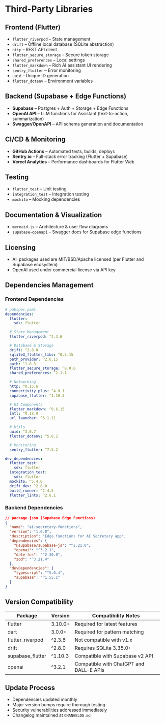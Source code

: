 # Third-Party Libraries

## Frontend (Flutter)
- `flutter_riverpod` – State management
- `drift` – Offline local database (SQLite abstraction)
- `http` – REST API client
- `flutter_secure_storage` – Secure token storage
- `shared_preferences` – Local settings
- `flutter_markdown` – Rich AI assistant UI rendering
- `sentry_flutter` – Error monitoring
- `uuid` – Unique ID generation
- `flutter_dotenv` – Environment variables

## Backend (Supabase + Edge Functions)
- **Supabase** – Postgres + Auth + Storage + Edge Functions
- **OpenAI API** – LLM functions for Assistant (text-to-action, summarization)
- **Swagger/OpenAPI** – API schema generation and documentation

## CI/CD & Monitoring
- **GitHub Actions** – Automated tests, builds, deploys
- **Sentry.io** – Full-stack error tracking (Flutter + Supabase)
- **Vercel Analytics** – Performance dashboards for Flutter Web

## Testing
- `flutter_test` – Unit testing
- `integration_test` – Integration testing
- `mockito` – Mocking dependencies

## Documentation & Visualization
- `mermaid.js` – Architecture & user flow diagrams
- `supabase-openapi` – Swagger docs for Supabase edge functions

## Licensing
- All packages used are MIT/BSD/Apache licensed (per Flutter and Supabase ecosystem)
- OpenAI used under commercial license via API key

## Dependencies Management

### Frontend Dependencies

```yaml
# pubspec.yaml
dependencies:
  flutter:
    sdk: flutter

  # State Management
  flutter_riverpod: ^2.3.6

  # Database & Storage
  drift: ^2.8.0
  sqlite3_flutter_libs: ^0.5.15
  path_provider: ^2.0.15
  path: ^1.8.3
  flutter_secure_storage: ^8.0.0
  shared_preferences: ^2.1.1

  # Networking
  http: ^0.13.6
  connectivity_plus: ^4.0.1
  supabase_flutter: ^1.10.3

  # UI Components
  flutter_markdown: ^0.6.15
  intl: ^0.18.0
  url_launcher: ^6.1.11

  # Utils
  uuid: ^3.0.7
  flutter_dotenv: ^5.0.2

  # Monitoring
  sentry_flutter: ^7.5.2

dev_dependencies:
  flutter_test:
    sdk: flutter
  integration_test:
    sdk: flutter
  mockito: ^5.4.0
  drift_dev: ^2.8.0
  build_runner: ^2.4.5
  flutter_lints: ^2.0.1
```

### Backend Dependencies

```json
// package.json (Supabase Edge Functions)
{
  "name": "ai-secretary-functions",
  "version": "1.0.0",
  "description": "Edge functions for AI Secretary app",
  "dependencies": {
    "@supabase/supabase-js": "^2.21.0",
    "openai": "^3.2.1",
    "date-fns": "^2.30.0",
    "zod": "^3.21.4"
  },
  "devDependencies": {
    "typescript": "^5.0.4",
    "supabase": "^1.55.1"
  }
}
```

## Version Compatibility

| Package | Version | Compatibility Notes |
|---------|---------|---------------------|
| flutter | 3.10.0+ | Required for latest features |
| dart | 3.0.0+ | Required for pattern matching |
| flutter_riverpod | ^2.3.6 | Not compatible with v1.x |
| drift | ^2.8.0 | Requires SQLite 3.35.0+ |
| supabase_flutter | ^1.10.3 | Compatible with Supabase v2 API |
| openai | ^3.2.1 | Compatible with ChatGPT and DALL-E APIs |

## Update Process
- Dependencies updated monthly
- Major version bumps require thorough testing
- Security vulnerabilities addressed immediately
- Changelog maintained at `CHANGELOG.md`